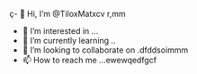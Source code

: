 ç- 👋 Hi, I’m @TiloxMatxcv r,mm
- 👀 I’m interested in ...
- 🌱 I’m currently learning ..
- 💞️ I’m looking to collaborate on .dfddsoimmm
- 📫 How to reach me ...ewewqedfgcf
<!---k
TiloxMat/TiloxMat is a ✨ special ✨ repository because its `README.md` (this file) appears on your GitHub profile.
You can click the Preview link to take a look at your changes.
--->
